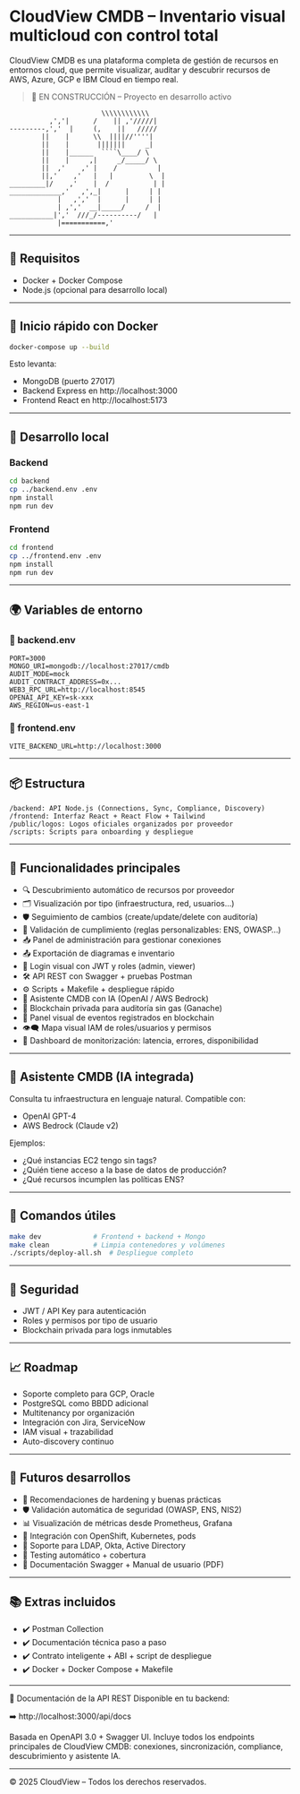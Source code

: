 # CloudView CMDB – Inventario visual multicloud con control total

CloudView CMDB es una plataforma completa de gestión de recursos en entornos cloud, que permite visualizar, auditar y descubrir recursos de AWS, Azure, GCP e IBM Cloud en tiempo real.

> 🚧 EN CONSTRUCCIÓN – Proyecto en desarrollo activo

```
                       \\\\\\\\\\\\
          ,','|      /    || ,'/////|
---------,','  |     (,    ||   /////
        ||    |      \\  ||||//''''|
        ||    |       |||||||     _|
        ||    |______  ````\____/ \
        ||    |     ,|     _/_____/ \
        ||  ,'    ,' |    /          |
        ||,'    ,'   |   |         \  |
_________|/    ,'    |  /           | |
_____________,'   ,',_|      |     | |
            |   ,','  |      |     | |
            | ,','  __|_____/     /  |
___________|','  ///_/----------/   |
            |===========,'
```

---

## 🧱 Requisitos

- Docker + Docker Compose
- Node.js (opcional para desarrollo local)

---

## 🚀 Inicio rápido con Docker

```bash
docker-compose up --build
```

Esto levanta:
- MongoDB (puerto 27017)
- Backend Express en http://localhost:3000
- Frontend React en http://localhost:5173

---

## 🧪 Desarrollo local

### Backend

```bash
cd backend
cp ../backend.env .env
npm install
npm run dev
```

### Frontend

```bash
cd frontend
cp ../frontend.env .env
npm install
npm run dev
```

---

## 🌍 Variables de entorno

### 📁 backend.env

```env
PORT=3000
MONGO_URI=mongodb://localhost:27017/cmdb
AUDIT_MODE=mock
AUDIT_CONTRACT_ADDRESS=0x...
WEB3_RPC_URL=http://localhost:8545
OPENAI_API_KEY=sk-xxx
AWS_REGION=us-east-1
```

### 📁 frontend.env

```env
VITE_BACKEND_URL=http://localhost:3000
```

---

## 📦 Estructura

```
/backend: API Node.js (Connections, Sync, Compliance, Discovery)
/frontend: Interfaz React + React Flow + Tailwind
/public/logos: Logos oficiales organizados por proveedor
/scripts: Scripts para onboarding y despliegue
```

---

## 🧩 Funcionalidades principales

- 🔍 Descubrimiento automático de recursos por proveedor
- 🗂 Visualización por tipo (infraestructura, red, usuarios…)
- 🛡 Seguimiento de cambios (create/update/delete con auditoría)
- 🧠 Validación de cumplimiento (reglas personalizables: ENS, OWASP…)
- 📥 Panel de administración para gestionar conexiones
- 📤 Exportación de diagramas e inventario
- 🔐 Login visual con JWT y roles (admin, viewer)
- 🛠 API REST con Swagger + pruebas Postman
- ⚙️ Scripts + Makefile + despliegue rápido
- 🤖 Asistente CMDB con IA (OpenAI / AWS Bedrock)
- 🔗 Blockchain privada para auditoría sin gas (Ganache)
- 🔐 Panel visual de eventos registrados en blockchain
- 👁️‍🗨️ Mapa visual IAM de roles/usuarios y permisos
- 📡 Dashboard de monitorización: latencia, errores, disponibilidad

---

## 🤖 Asistente CMDB (IA integrada)

Consulta tu infraestructura en lenguaje natural. Compatible con:

- OpenAI GPT-4
- AWS Bedrock (Claude v2)

Ejemplos:
- ¿Qué instancias EC2 tengo sin tags?
- ¿Quién tiene acceso a la base de datos de producción?
- ¿Qué recursos incumplen las políticas ENS?

---

## 🚀 Comandos útiles

```bash
make dev             # Frontend + backend + Mongo
make clean           # Limpia contenedores y volúmenes
./scripts/deploy-all.sh  # Despliegue completo
```

---

## 🔐 Seguridad

- JWT / API Key para autenticación
- Roles y permisos por tipo de usuario
- Blockchain privada para logs inmutables

---

## 📈 Roadmap

- Soporte completo para GCP, Oracle
- PostgreSQL como BBDD adicional
- Multitenancy por organización
- Integración con Jira, ServiceNow
- IAM visual + trazabilidad
- Auto-discovery continuo

---

## 🔭 Futuros desarrollos

- 🧠 Recomendaciones de hardening y buenas prácticas
- 🛡️ Validación automática de seguridad (OWASP, ENS, NIS2)
- 📊 Visualización de métricas desde Prometheus, Grafana
- 📡 Integración con OpenShift, Kubernetes, pods
- 🧩 Soporte para LDAP, Okta, Active Directory
- 🧪 Testing automático + cobertura
- 📘 Documentación Swagger + Manual de usuario (PDF)

---

## 📚 Extras incluidos

- ✔️ Postman Collection
- ✔️ Documentación técnica paso a paso
- ✔️ Contrato inteligente + ABI + script de despliegue
- ✔️ Docker + Docker Compose + Makefile

---
📘 Documentación de la API REST
Disponible en tu backend:

➡️ http://localhost:3000/api/docs

Basada en OpenAPI 3.0 + Swagger UI.
Incluye todos los endpoints principales de CloudView CMDB: conexiones, sincronización, compliance, descubrimiento y asistente IA.

---

© 2025 CloudView – Todos los derechos reservados.